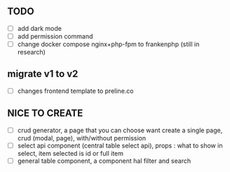 ## TODO

-   [ ] add dark mode
-   [ ] add permission command
-   [ ] change docker compose nginx+php-fpm to frankenphp (still in research)

## migrate v1 to v2 
-   [ ] changes frontend template to preline.co

## NICE TO CREATE 
-   [ ] crud generator, a page that you can choose want create a single page, crud (modal, page), with/without permission 
-   [ ] select api component (central table select api), props : what to show in select, item selected is id or full item
-   [ ] general table component, a component hal filter and search 